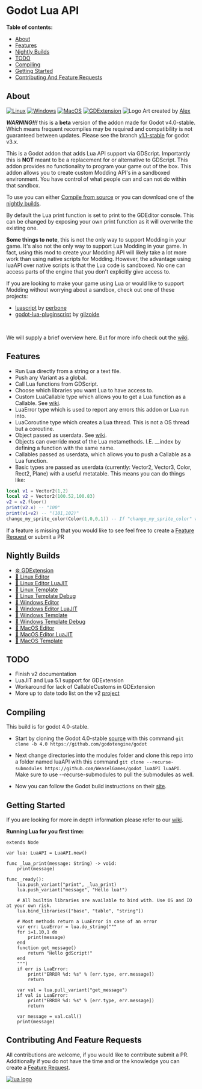  Godot Lua API
===============
**Table of contents:**
  * [About](#about)
  * [Features](#features)
  * [Nightly Builds](#nightly-builds)
  * [TODO](#todo)
  * [Compiling](#compiling)
  * [Getting Started](#getting-started)
  * [Contributing And Feature Requests](#contributing-and-feature-requests)

About
-------
[![Linux](https://github.com/WeaselGames/lua/actions/workflows/linux.yml/badge.svg)](https://github.com/WeaselGames/lua/actions/workflows/linux.yml) [![Windows](https://github.com/WeaselGames/lua/actions/workflows/windows.yml/badge.svg)](https://github.com/WeaselGames/lua/actions/workflows/windows.yml) [![MacOS](https://github.com/WeaselGames/lua/actions/workflows/macos.yml/badge.svg)](https://github.com/WeaselGames/lua/actions/workflows/macos.yml) [![GDExtension](https://github.com/WeaselGames/lua/actions/workflows/gdextension.yml/badge.svg)](https://github.com/WeaselGames/lua/actions/workflows/gdextension.yml)
![Logo](.github/LuaAPI.png)
Art created by [Alex](https://www.instagram.com/redheadalex1)

***WARNING!!!*** this is a **beta** version of the addon made for Godot v4.0-stable. Which means frequent recompiles may be required and compatibility is not guaranteed between updates. Please see the branch [v1.1-stable](https://github.com/WeaselGames/lua/tree/v1.1-stable) for godot v3.x.

This is a Godot addon that adds Lua API support via GDScript. Importantly this is **NOT** meant to be a replacement for or alternative to GDScript. This addon provides no functionality to program your game out of the box. This addon allows you to create custom Modding API's in a sandboxed environment. You have control of what people can and can not do within that sandbox.

To use you can either [Compile from source](#compiling) or you can download one of the [nightly builds](#nightly-builds).

By default the Lua print function is set to print to the GDEditor console. This can be changed by exposing your own print function as it will overwrite the existing one.

**Some things to note**, this is not the only way to support Modding in your game. It's also not the only way to support Lua Modding in your game. In fact, using this mod to create your Modding API will likely take a lot more work than using native scripts for Modding. However, the advantage using luaAPI over native scripts is that the Lua code is sandboxed. No one can access parts of the engine that you don't explicitly give access to.

If you are looking to make your game using Lua or would like to support Modding without worrying about a sandbox, check out one of these projects:
- [luascript](https://github.com/perbone/luascript) by [perbone](https://github.com/perbone)
- [godot-lua-pluginscript](https://github.com/gilzoide/godot-lua-pluginscript) by [gilzoide](https://github.com/gilzoide)
<br />

We will supply a brief overview here. But for more info check out the [wiki](https://luaapi.weaselgames.info/latest).

Features
--------------------------------
- Run Lua directly from a string or a text file.
- Push any Variant as a global.
- Call Lua functions from GDScript.
- Choose which libraries you want Lua to have access to.
- Custom LuaCallable type which allows you to get a Lua function as a Callable. See [wiki](https://luaapi.weaselgames.info/v2.0-beta/examples/lua_callable/).
- LuaError type which is used to report any errors this addon or Lua run into.
- LuaCoroutine type which creates a Lua thread. This is not a OS thread but a coroutine. 
- Object passed as userdata. See [wiki](https://luaapi.weaselgames.info/v2.0-beta/examples/objects/).
- Objects can override most of the Lua metamethods. I.E. __index by defining a function with the same name.
- Callables passed as userdata, which allows you to push a Callable as a Lua function.
- Basic types are passed as userdata (currently: Vector2, Vector3, Color, Rect2, Plane) with a useful metatable. This means you can do things like:  
```lua
local v1 = Vector2(1,2)
local v2 = Vector2(100.52,100.83)
v2 = v2.floor()
print(v2.x) -- "100"
print(v1+v2) -- "(101,102)"
change_my_sprite_color(Color(1,0,0,1)) -- If "change_my_sprite_color" was exposed, in GDScript it will receive a Color variant.
```

If a feature is missing that you would like to see feel free to create a [Feature Request](https://github.com/WeaselGames/lua/issues/new?assignees=&labels=feature%20request&template=feature_request.md&title=) or submit a PR 

Nightly Builds
---------------
- [⚙️ GDExtension](https://nightly.link/WeaselGames/godot_luaAPI/workflows/gdextension/main/godot_luaAPI.zip)
- [🐧 Linux Editor](https://nightly.link/WeaselGames/godot_luaAPI/workflows/linux/main/linux-editor.zip)
- [🐧 Linux Editor LuaJIT](https://nightly.link/WeaselGames/godot_luaAPI/workflows/linux/main/linux-editor-luajit.zip)
- [🐧 Linux Template](https://nightly.link/WeaselGames/godot_luaAPI/workflows/linux/main/linux-template-release.zip)
- [🐧 Linux Template Debug](https://nightly.link/WeaselGames/godot_luaAPI/workflows/linux/main/linux-template-debug.zip)
- [🎨 Windows Editor](https://nightly.link/WeaselGames/godot_luaAPI/workflows/windows/main/windows-editor.zip)
- [🎨 Windows Editor LuaJIT](https://nightly.link/WeaselGames/godot_luaAPI/workflows/windows/main/windows-editor-luajit.zip)
- [🎨 Windows Template](https://nightly.link/WeaselGames/godot_luaAPI/workflows/windows/main/windows-template.zip)
- [🎨 Windows Template Debug](https://nightly.link/WeaselGames/godot_luaAPI/workflows/windows/main/windows-template-debug.zip)
- [🍎 MacOS Editor](https://nightly.link/WeaselGames/godot_luaAPI/workflows/macos/main/macos-editor-luaapi.zip)
- [🍎 MacOS Editor LuaJIT](https://nightly.link/WeaselGames/godot_luaAPI/workflows/macos/main/macos-editor-luajit-luaapi.zip)
- [🍎 MacOS Template](https://nightly.link/WeaselGames/godot_luaAPI/workflows/macos/main/macos-template-luaapi.zip)

TODO
-----
- Finish v2 documentation
- LuaJIT and Lua 5.1 support for GDExtension
- Workaround for lack of CallableCustoms in GDExtension
- More up to date todo list on the v2 [project](https://github.com/WeaselGames/lua/projects/1) 

Compiling
------------
This build is for godot 4.0-stable.
- Start by cloning the Godot 4.0-stable [source](https://github.com/godotengine/godot) with this command `git clone -b 4.0 https://github.com/godotengine/godot`
- Next change directories into the modules folder and clone this repo into a folder named luaAPI with this command `git clone --recurse-submodules https://github.com/WeaselGames/godot_luaAPI luaAPI`. Make sure to use --recurse-submodules to pull the submodules as well.

- Now you can follow the Godot build instructions on their [site](https://docs.godotengine.org/en/latest/development/compiling).

Getting Started
------------
If you are looking for more in depth information please refer to our [wiki](https://luaapi.weaselgames.info/latest).

**Running Lua for you first time:**
```gdscript
extends Node

var lua: LuaAPI = LuaAPI.new()

func _lua_print(message: String) -> void:
	print(message)

func _ready():
	lua.push_variant("print", _lua_print)
	lua.push_variant("message", "Hello lua!")
	
	# All builtin libraries are available to bind with. Use OS and IO at your own risk.
	lua.bind_libraries(["base", "table", "string"])
	
	# Most methods return a LuaError in case of an error
	var err: LuaError = lua.do_string("""
	for i=1,10,1 do
		print(message)
	end
	function get_message()
		return "Hello gdScript!"
	end
	""")
	if err is LuaError:
		print("ERROR %d: %s" % [err.type, err.message])
		return
	
	var val = lua.pull_variant("get_message")
	if val is LuaError:
		print("ERROR %d: %s" % [err.type, err.message])
		return
	
	var message = val.call()
	print(message)
```
Contributing And Feature Requests
---------------
All contributions are welcome, if you would like to contribute submit a PR.
<br />
Additionally if you do not have the time and or the knowledge you can create a [Feature Request](https://github.com/WeaselGames/lua/issues/new?assignees=&labels=feature%20request&template=feature_request.md&title=).

[![lua logo](https://www.lua.org/images/powered-by-lua.gif)](https://www.lua.org/)